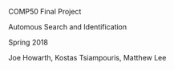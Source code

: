 COMP50 Final Project

Automous Search and Identification

Spring 2018



Joe Howarth, Kostas Tsiampouris, Matthew Lee